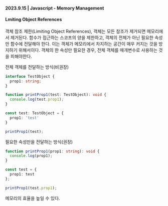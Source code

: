 #### 2023.9.15 | Javascript - Memory Management

#### Lmiting Object References

객체 참조 제한(Limiting Object References), 객체는 모든 참조가 제거되면 메모리에서 제거된다. 함수가 접근하는 스코프의 양을 제한하고, 객체의 전체가 아닌 필요한 속성만 함수에 전달해야 한다. 이는 객체가 메모리에서 차지하는 공간이 매우 커지는 것을 방지하기 위해서이다. 객체의 한 속성만 필요한 경우, 전체 객체를 매개변수로 사용하는 것을 피해야한다.

전체 객체를 전달하는 방식(비권장)
````typescript
interface TestObject {
  prop1: string;
}

function printProp1(test: TestObject): void {
  console.log(test.prop1);
}

const test: TestObject = {
  prop1: 'test'
}

printProp1(test);
````

필요한 속성만을 전달하는 방식(권장)
````typescript
function printProp1(prop1: string): void {
  console.log(prop1);
}

const test = {
  prop1: test
};

printProp1(test.prop1);
````

메모리의 효율을 높일 수 있다.
